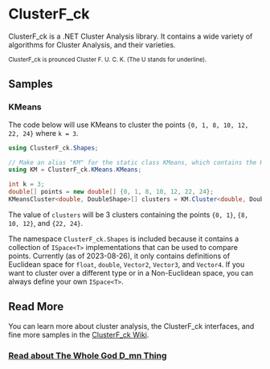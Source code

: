 # ClusterF_ck

ClusterF_ck is a .NET Cluster Analysis library. It contains a wide variety of algorithms for Cluster Analysis, and their varieties. 

<sub>ClusterF_ck is prounced Cluster F. U. C. K. (The U stands for underline).</sub>

## Samples

### KMeans
The code below will use KMeans to cluster the points `{0, 1, 8, 10, 12, 22, 24}` where `k = 3`.

```cs
using ClusterF_ck.Shapes;

// Make an alias "KM" for the static class KMeans, which contains the KMeans clustering methods.
using KM = ClusterF_ck.KMeans.KMeans;

int k = 3;
double[] points = new double[] {0, 1, 8, 10, 12, 22, 24};
KMeansCluster<double, DoubleShape>[] clusters = KM.Cluster<double, DoubleShape>(points, k);
```

The value of `clusters` will be 3 clusters containing the points `{0, 1}`, `{8, 10, 12}`, and `{22, 24}`. 

The namespace `ClusterF_ck.Shapes` is included because it contains a collection of `ISpace<T>` implementations that can be used to compare points. Currently (as of 2023-08-26), it only contains definitions of Euclidean space for `float`, `double`, `Vector2`, `Vector3`, and `Vector4`. If you want to cluster over a different type or in a Non-Euclidean space, you can always define your own `ISpace<T>`.

## Read More

You can learn more about cluster analysis, the ClusterF_ck interfaces, and fine more samples in the [ClusterF_ck Wiki](https://github.com/Avid29/ClusterF_ck/wiki).

### [Read about The Whole God D_mn Thing](https://github.com/Avid29/ClusterF_ck/wiki/The-Whole-God-D_mn-thing)
